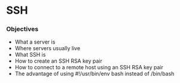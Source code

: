 <h1>SSH</h1>
<h3>Objectives</h3>
<ul>
	<li>What a server is</li>
	<li>Where servers usually live</li>
	<li>What SSH is</li>
	<li>How to create an SSH RSA key pair</li>
	<li>How to connect to a remote host using an SSH RSA key pair</li>
	<li>The advantage of using #!/usr/bin/env bash instead of /bin/bash</li>
</ul>
